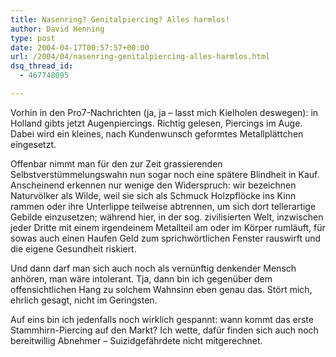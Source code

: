 ```yaml
---
title: Nasenring? Genitalpiercing? Alles harmlos!
author: David Henning
type: post
date: 2004-04-17T00:57:57+00:00
url: /2004/04/nasenring-genitalpiercing-alles-harmlos.html
dsq_thread_id:
  - 467748095

---
```

Vorhin in den Pro7-Nachrichten (ja, ja &#8211; lasst mich Kielholen deswegen): in Holland gibts jetzt Augenpiercings. Richtig gelesen, Piercings im Auge. Dabei wird ein kleines, nach Kundenwunsch geformtes Metallplättchen eingesetzt.
  
Offenbar nimmt man für den zur Zeit grassierenden Selbstverstümmelungswahn nun sogar noch eine spätere Blindheit in Kauf. Anscheinend erkennen nur wenige den Widerspruch: wir bezeichnen Naturvölker als Wilde, weil sie sich als Schmuck Holzpflöcke ins Kinn rammen oder ihre Unterlippe teilweise abtrennen, um sich dort tellerartige Gebilde einzusetzen; während hier, in der sog. zivilisierten Welt, inzwischen jeder Dritte mit einem irgendeinem Metallteil am oder im Körper rumläuft, für sowas auch einen Haufen Geld zum sprichwörtlichen Fenster rauswirft und die eigene Gesundheit riskiert. 
  
Und dann darf man sich auch noch als vernünftig denkender Mensch anhören, man wäre intolerant. Tja, dann bin ich gegenüber dem offensichtlichen Hang zu solchem Wahnsinn eben genau das. Stört mich, ehrlich gesagt, nicht im Geringsten.

Auf eins bin ich jedenfalls noch wirklich gespannt: wann kommt das erste Stammhirn-Piercing auf den Markt? Ich wette, dafür finden sich auch noch bereitwillig Abnehmer &#8211; Suizidgefährdete nicht mitgerechnet.